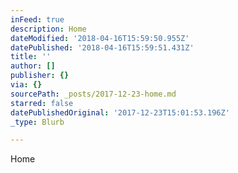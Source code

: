 ```yaml
---
inFeed: true
description: Home
dateModified: '2018-04-16T15:59:50.955Z'
datePublished: '2018-04-16T15:59:51.431Z'
title: ''
author: []
publisher: {}
via: {}
sourcePath: _posts/2017-12-23-home.md
starred: false
datePublishedOriginal: '2017-12-23T15:01:53.196Z'
_type: Blurb

---
```

Home